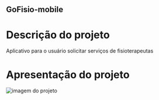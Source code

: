 ## GoFisio-mobile

<h1>Descrição do projeto</h1>

<p>Aplicativo para o usuário solicitar serviços de fisioterapeutas<p> 

<h1>Apresentação do projeto</h1>

<img src="/src/app.png" alt="imagem do projeto" />
